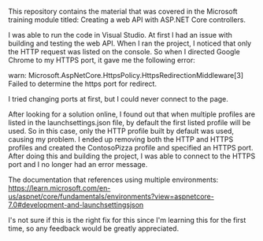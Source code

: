 This repository contains the material that was covered in the Microsoft training module titled: Creating a web API with ASP.NET Core controllers. 

I was able to run the code in Visual Studio. At first I had an issue with building and testing the web API. When I ran the project, I noticed that only the HTTP request was listed on the console. So when I directed Google Chrome to my HTTPS port, it gave me the following error: 

warn: Microsoft.AspNetCore.HttpsPolicy.HttpsRedirectionMiddleware[3] Failed to determine the https port for redirect. 

I tried changing ports at first, but I could never connect to the page. 

After looking for a solution online, I found out that when multiple profiles are listed in the launchsettings.json file, by default the first listed profile will be used. So in this case, only the HTTP profile built by default was used, causing my problem. I ended up removing both the HTTP and HTTPS profiles and created the ContosoPizza profile and specified an HTTPS port. After doing this and building the project, I was able to connect to the HTTPS port and I no longer had an error message. 

The documentation that references using multiple environments: https://learn.microsoft.com/en-us/aspnet/core/fundamentals/environments?view=aspnetcore-7.0#development-and-launchsettingsjson 

I's not sure if this is the right fix for this since I'm learning this for the first time, so any feedback would be greatly appreciated. 
